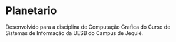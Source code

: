 # Planetario
Desenvolvido para a disciplina de Computação Grafica do Curso de Sistemas de Informação da UESB do Campus de Jequié.
